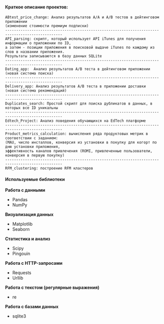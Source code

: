 #### Краткое описание проектов:

    ABtest_price_change: Анализ результатов A/A и A/B тестов в дейтинговом приложении 
    (изменение стоимости премиум подписки)
    ------------------------------------------------------------------------------------------------
    API_parsing: скрипт, который использует API iTunes для получения информации о приложении по ID,
    а затем - позиции приложения в поисковой выдаче iTunes по каждому из слов в названии приложения.
    Результаты записываются в базу данных SQLite
    ------------------------------------------------------------------------------------------------
    Dating_app:  Анализ результатов A/B теста в дейтинговом приложении (новая система поиска)
    ------------------------------------------------------------------------------------------------
    Delivery_app: Анализ результатов A/B теста в приложении доставки (новая система рекомендаций)
    ------------------------------------------------------------------------------------------------
    Duplicates_search: Простой скрипт для поиска дубликатов в данных, в которых все ID уникальны 
    ------------------------------------------------------------------------------------------------
    Edtech_Project: Анализ поведения обучающихся на EdTech платформе
    ------------------------------------------------------------------------------------------------
    Product_metrics_calculation: вычисления ряда продуктовых метрик в соответствии с заданием:
    (MAU, число инсталлов, конверсия из установки в покупку для когорт по дню установки приложения,
    эффективность каналов привлечения (ROMI, привлеченные пользователи, конверсия в первую покупку)
    ------------------------------------------------------------------------------------------------
    RFM_clustering: построение RFM кластеров

#### Используемые библиотеки

**Работа с данными**
- Pandas
- NumPy

**Визуализация данных**
- Matplotlib
- Seaborn

**Статистика и анализ**
- Scipy
- Pingouin

**Работа с HTTP-запросами**
- Requests
- Urllib

**Работа с текстом (регулярные выражения)**
- re

**Работа с базами данных**
- sqlite3
